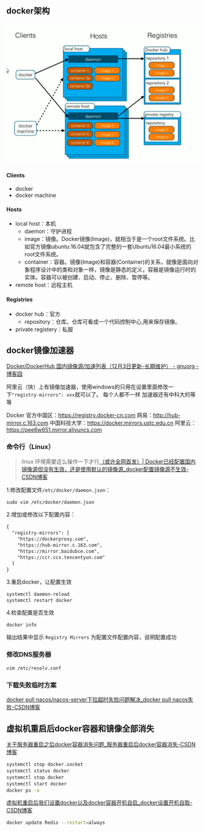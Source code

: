 ## docker架构
![](addition/Pasted%20image%2020230910202158.png)
#### Clients
- docker
- docker machine
#### Hosts
- local host：本机
	- daemon：守护进程
	- image：镜像。Docker镜像(Image)，就相当于是一个root文件系统。比如官方镜像ubuntu:16.04就包含了完整的一套Ubuntu16.04最小系统的root文件系统。
	- container：容器。镜像(Image)和容器(Container)的关系，就像是面向对象程序设计中的类和对象一样，镜像是静态的定义，容器是镜像运行时的实体。容器可以被创建、启动、停止、删除、暂停等。
- remote host：远程主机
#### Registries
- docker hub：官方
	- repository：仓库。仓库可看成一个代码控制中心,用来保存镜像。
- private registery：私服
## docker镜像加速器
[Docker/DockerHub 国内镜像源/加速列表（12月3日更新-长期维护） - gnuorg - 博客园](https://www.cnblogs.com/gnuorg/p/18570325)

阿里云（快）上有镜像加速器，使用windows的只用在设置里面修改一下`"registry-mirrors": xxx`就可以了。
每个人都不一样
加速器还有中科大的等等

Docker 官方中国区：https://registry.docker-cn.com
网易：http://hub-mirror.c.163.com
中国科技大学：https://docker.mirrors.ustc.edu.cn
阿里云：https://pee6w651.mirror.aliyuncs.com

### 命令行（Linux）
> linux 环境需要这么操作一下才行[（或许全网首发）| Docker已经配置国内镜像源但没有生效，还是使用默认的镜像源_docker配置镜像源不生效-CSDN博客](https://blog.csdn.net/llllllllpc/article/details/143693832)


1.修改配置文件`/etc/docker/daemon.json`：

```text
sudo vim /etc/docker/daemon.json
```

2.增加或修改以下配置内容：

```text
{
  "registry-mirrors": [
    "https://dockerproxy.com",
    "https://hub-mirror.c.163.com",
    "https://mirror.baidubce.com",
    "https://ccr.ccs.tencentyun.com"
  ]
}
```

3.重启docker，让配置生效

```text
systemctl daemon-reload
systemctl restart docker
```

4.检查配置是否生效

```text
docker info
```

输出结果中显示 `Registry Mirrors` 为配置文件配置内容，说明配置成功

### 修改DNS服务器
```sh
vim /etc/resolv.conf
```

### 下载失败临时方案
[docker pull nacos/nacos-server下拉超时失败问题解决_docker pull nacos失败-CSDN博客](https://blog.csdn.net/m0_67920613/article/details/143146161)

## 虚拟机重启后docker容器和镜像全部消失
[关于服务器重启之后docker容器消失问题_服务器重启后docker容器消失-CSDN博客](https://blog.csdn.net/weixin_46157283/article/details/141590246)
```sh
systemctl stop docker.socket
systemctl status docker
systemctl stop docker
systemctl start docker
docker ps -a
```

[虚拟机重启后我们设置docker以及docker容器开机自启_docker设置开机自取-CSDN博客](https://blog.csdn.net/K_520_W/article/details/111330217#:~:text=%E8%99%9A%E6%8B%9F%E6%9C%BA%E9%87%8D%E5%90%AF%E5%90%8E%E6%88%91%E4%BB%AC%E8%AE%BE%E7%BD%AEdocker%E4%BB%A5%E5%8F%8Adocker%E5%AE%B9%E5%99%A8%E5%BC%80%E6%9C%BA%E8%87%AA%E5%90%AF%201%20%E5%BD%93%E8%99%9A%E6%8B%9F%E6%9C%BA%E9%87%8D%E5%90%AF%E4%B9%8B%E5%90%8E%E8%BF%90%E8%A1%8Cdocker%E5%91%BD%E4%BB%A4%E5%87%BA%E7%8E%B0%E5%A6%82%E4%B8%8B%E8%BF%99%E4%B8%AA%E9%94%99%E8%AF%AF%EF%BC%8C%E6%88%91%E4%BB%AC%E9%9C%80%E8%A6%81%E8%AE%BE%E7%BD%AE%E5%BC%80%E6%9C%BA%E8%87%AA%E5%90%AF%E5%91%BD%E4%BB%A4%20Cannot%20connect%20to%20the%20Docker,%23%E4%BE%8B%E5%A6%82%E6%88%91%E6%83%B3%E8%A6%81Redis%E5%9C%A8docker%E5%90%AF%E5%8A%A8%E6%97%B6%E5%B0%B1%E5%90%AF%E5%8A%A8%20docker%20%20update%20%20Redis%20%20--restart%3Dalways)

```sh
docker update Redis --restart=always
```
